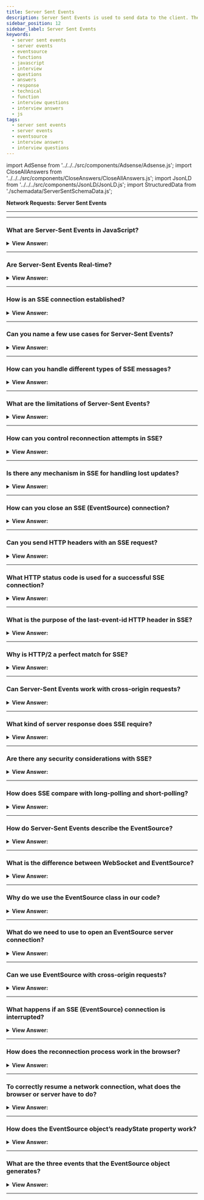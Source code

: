 ```yaml
---
title: Server Sent Events
description: Server Sent Events is used to send data to the client. The Server-Sent Events specification describes the built-in class EventSource. - Interview Questions
sidebar_position: 12
sidebar_label: Server Sent Events
keywords:
  - server sent events
  - server events
  - eventsource
  - functions
  - javascript
  - interview
  - questions
  - answers
  - response
  - technical
  - function
  - interview questions
  - interview answers
  - js
tags:
  - server sent events
  - server events
  - eventsource
  - interview answers
  - interview questions
---
```


import AdSense from '../../../src/components/Adsense/Adsense.js';
import CloseAllAnswers from '../../../src/components/CloseAnswers/CloseAllAnswers.js';
import JsonLD from '../../../src/components/JsonLD/JsonLD.js';
import StructuredData from './schemadata/ServerSentSchemaData.js';

<JsonLD data={StructuredData} />

<head>
  <title>Server Sent Events | HelloJavaScript.Info</title>
</head>

**Network Requests: Server Sent Events**

---

<AdSense />

---

<CloseAllAnswers />

### What are Server-Sent Events in JavaScript?

<details>
  <summary><strong>View Answer:</strong></summary>
  <div>
  <div><strong>Interview Response:</strong> Server-Sent Events (SSE) in JavaScript are a standard that allows a web server to push real-time updates to the client through a persistent HTTP connection, using the EventSource API.
  </div>
  </div>
</details>

---

### Are Server-Sent Events Real-time?

<details>
  <summary><strong>View Answer:</strong></summary>
  <div>
  <div><strong>Interview Response:</strong> Yes, Server-Sent Events are designed for real-time data transmission from the server to the client, with automatic reconnection features.
  </div>
  </div>
</details>

---

### How is an SSE connection established?

<details>
  <summary><strong>View Answer:</strong></summary>
  <div>
  <div><strong>Interview Response:</strong> An SSE connection is established by creating a new EventSource object in JavaScript, which opens a persistent HTTP connection to the server at the specified URL, ready to receive events.
  </div><br />
  <div><strong className="codeExample">Code Example:</strong><br /><br />

  <div></div>

Here's an example using JavaScript (Node.js) and Express.js for the server side and JavaScript for the client side. Server-Sent Events (SSE) allows a server to push updates to a client whenever they are available.

**On the server side:**

```javascript
const express = require('express');
const app = express();

app.get('/events', (req, res) => {
  res.setHeader('Content-Type', 'text/event-stream');
  res.setHeader('Cache-Control', 'no-cache');
  res.setHeader('Connection', 'keep-alive');
  res.flushHeaders();

  // Here you could actually decide on the logic of what updates you send to the client
  // and when you send them. Below is just an example of sending the current time every second.
  setInterval(() => {
    const timeNow = new Date().toISOString();
    res.write(`data: ${timeNow}\n\n`);  // "\n\n" is necessary to distinguish between different messages
  }, 1000);

  req.on('close', () => {
    console.log('Connection closed');
  });
});

app.listen(3000, () => {
  console.log('Server listening on port 3000');
});
```

**On the client side:**

```javascript
let source = new EventSource('http://localhost:3000/events');

source.addEventListener('message', (event) => {
  console.log(event.data);
});

source.addEventListener('open', () => {
  console.log('Connection was opened');
});

source.addEventListener('error', (event) => {
  if (event.readyState === EventSource.CLOSED) {
    console.log('Connection was closed');
  } else {
    console.log('An error has occurred');
  }
});
```

This example code opens an SSE connection to the server at '<http://localhost:3000/events>'. The server will send a message with the current date and time every second, and the client will log these messages to the console.

---

:::note
Please note that this is just an illustrative example, in a real-world scenario, you would want to consider various factors such as error handling, controlling intervals, and handling user-specific data. Also, consider that you need to handle potential issues like reconnections on the client-side or handle the number of connections on the server-side.
:::

  </div>
  </div>
</details>

---

### Can you name a few use cases for Server-Sent Events?

<details>
  <summary><strong>View Answer:</strong></summary>
  <div>
  <div><strong>Interview Response:</strong> SSE is suitable for real-time updates like live news headlines, stock prices, live sports scores, online multiplayer games, social media feeds, or system monitoring dashboards.
  </div>
  </div>
</details>

---

### How can you handle different types of SSE messages?

<details>
  <summary><strong>View Answer:</strong></summary>
  <div>
  <div><strong>Interview Response:</strong> You can handle different types of SSE messages by specifying the event type in the server response. In the client, use `addEventListener(eventType, handler)` to handle these custom event types.
  </div><br />
  <div><strong className="codeExample">Code Example:</strong><br /><br />

  <div></div>

Here's an example of handling different types of SSE messages:

On the server side, you might send events like this:

```bash
data: This is a message
event: messageType1
data: This is a message for type1

data: This is another message
event: messageType2
data: This is a message for type2
```

Then, on the client side, you can handle these different messages like this:

```javascript
let eventSource = new EventSource("https://yourserver.com/events");

eventSource.addEventListener("messageType1", function(event) {
  console.log("Message Type 1 received", event.data);
});

eventSource.addEventListener("messageType2", function(event) {
  console.log("Message Type 2 received", event.data);
});

eventSource.onerror = function(event) {
  console.error("Error occurred", event);
};
```

In this example, two different types of events (`messageType1` and `messageType2`) are handled separately, logging different messages to the console. The `onerror` event is also handled.

  </div>
  </div>
</details>

---

### What are the limitations of Server-Sent Events?

<details>
  <summary><strong>View Answer:</strong></summary>
  <div>
  <div><strong>Interview Response:</strong> SSE (Server-Sent Events) limitations include lack of support in Internet Explorer, unidirectional communication (server to client), a maximum limit on open connections, and potential higher overhead compared to WebSockets.
  </div>
  </div>
</details>

---

### How can you control reconnection attempts in SSE?

<details>
  <summary><strong>View Answer:</strong></summary>
  <div>
  <div><strong>Interview Response:</strong> The server can control reconnection attempts in SSE by sending a "retry" field with the number of milliseconds to wait before the next reconnection attempt after a disconnect.
  </div><br />
  <div><strong className="codeExample">Code Example:</strong><br /><br />

  <div></div>

Here's a server-side example in Node.js using the `http` module:

```javascript
const http = require('http');

http.createServer(function(req, res) {
  res.setHeader('Content-Type', 'text/event-stream');
  res.setHeader('Cache-Control', 'no-cache');
  res.setHeader('Connection', 'keep-alive');
  res.write('retry: 10000\n'); // Set reconnection time to 10 seconds
  res.write('data: This is a message\n\n');
}).listen(8000);
```

In this example, the server is set up to push Server-Sent Events to the client. It sets a reconnection attempt time by sending 'retry: 10000' which tells the client to wait 10 seconds before attempting to reconnect if the connection is lost. It also sends a message 'data: This is a message' to the client.

  </div>
  </div>
</details>

---

### Is there any mechanism in SSE for handling lost updates?

<details>
  <summary><strong>View Answer:</strong></summary>
  <div>
  <div><strong>Interview Response:</strong> Yes, servers can send an ID with each update. If the connection drops, the browser includes the last ID when reconnecting, allowing the server to resend any missed updates.</div><br />
  <div><strong>Technical Details:</strong> In Server-Sent Events (SSE), the browser automatically reconnects to the server when the connection is lost, and the server can identify where to restart the event stream. This is done through the `id` field in the event data. If the connection drops, the browser includes a header `Last-Event-ID` in the next request, which the server can use to resend missed events.</div><br />
  <div><strong className="codeExample">Code Example:</strong> Code is being updated!<br /><br />

  <div></div>

**On the server side (using Node.js and Express.js):**

```javascript
const express = require('express');
const app = express();

let eventId = 0;

app.get('/events', (req, res) => {
  res.setHeader('Content-Type', 'text/event-stream');
  res.setHeader('Cache-Control', 'no-cache');
  res.setHeader('Connection', 'keep-alive');
  res.flushHeaders();

  const interval = setInterval(() => {
    const timeNow = new Date().toISOString();
    res.write(`id: ${eventId}\ndata: ${timeNow}\n\n`);
    eventId++;
  }, 1000);

  req.on('close', () => {
    clearInterval(interval);
    console.log('Connection closed');
  });
});

app.listen(3000, () => {
  console.log('Server listening on port 3000');
});
```

**On the client side:**

```javascript
let source = new EventSource('http://localhost:3000/events');

source.onmessage = (event) => {
  console.log(`ID: ${event.lastEventId}, Data: ${event.data}`);
};

source.onerror = (event) => {
  console.log('An error has occurred');
};
```

In this example, the server sends an event every second with an increasing ID and the current date and time. If the connection drops, the browser reconnects and includes the header `Last-Event-ID` with the ID of the last received event. In a real-world scenario, the server would use this ID to decide where to restart the event stream.

---

:::note
However, do note that in this example the server isn't actually handling lost updates, it's just sending messages with increasing IDs. You would need to implement your own logic to handle lost updates based on your application's requirements.
:::

  </div>
  </div>
</details>

---

### How can you close an SSE (EventSource) connection?

<details>
  <summary><strong>View Answer:</strong></summary>
  <div>
  <div><strong>Interview Response:</strong> You can close an SSE connection on the client side by calling the `close()` method on the EventSource object, effectively terminating the connection to the server.</div><br />
  <div><strong className="codeExample">Code Example:</strong><br /><br />

  <div></div>

```javascript
let source = new EventSource('http://localhost:3000/events');

source.onmessage = (event) => {
  console.log(`Data: ${event.data}`);
};

// Some condition or user action that prompts you to close the connection
if (someCondition) {
  source.close();
}
```

In this example, once `source.close()` is called, the browser will not attempt to reconnect to the server. If you want to start receiving events again, you will need to create a new `EventSource` instance.

On the server side, it's important to note that an SSE connection is basically a long-running HTTP connection. So, if you want to close it from the server side, you would do so by ending the HTTP response. This could look like the following:

```javascript
app.get('/events', (req, res) => {
  res.setHeader('Content-Type', 'text/event-stream');
  res.setHeader('Cache-Control', 'no-cache');
  res.setHeader('Connection', 'keep-alive');
  res.flushHeaders();

  const interval = setInterval(() => {
    const timeNow = new Date().toISOString();
    res.write(`data: ${timeNow}\n\n`);
  }, 1000);

  req.on('close', () => {
    clearInterval(interval);
    console.log('Connection closed by the client');
  });

  // Some condition or event that prompts you to close the connection
  if (someCondition) {
    clearInterval(interval);
    res.end();
    console.log('Connection closed by the server');
  }
});
```

Remember, you need to properly handle events and clear any intervals or timeouts that are associated with the connection to avoid memory leaks when the connection is closed.

  </div>
  </div>
</details>

---

### Can you send HTTP headers with an SSE request?

<details>
  <summary><strong>View Answer:</strong></summary>
  <div>
  <div><strong>Interview Response:</strong> Yes, but only with a polyfill, as native EventSource API does not support it. This is one limitation of SSE. Workarounds may involve server-side handling or using libraries.
  </div>
  </div>
</details>

---

### What HTTP status code is used for a successful SSE connection?

<details>
  <summary><strong>View Answer:</strong></summary>
  <div>
  <div><strong>Interview Response:</strong> The HTTP status code used for a successful SSE connection is 200 OK, along with the "Content-Type" header set to "text/event-stream" to indicate a valid SSE connection.
  </div>
  </div>
</details>

---

### What is the purpose of the last-event-id HTTP header in SSE?

<details>
  <summary><strong>View Answer:</strong></summary>
  <div>
  <div><strong>Interview Response:</strong> The `Last-Event-ID` HTTP header in SSE allows the server to resend missed events after a connection loss, by specifying the ID of the last successfully received event from the client's perspective.
  </div>
  </div>
</details>

---

### Why is HTTP/2 a perfect match for SSE?

<details>
  <summary><strong>View Answer:</strong></summary>
  <div>
  <div><strong>Interview Response:</strong> HTTP/2 is ideal for SSE because it supports multiplexing, allowing multiple messages to be sent concurrently on the same connection, improving performance and resource usage for real-time updates.
  </div>
  </div>
</details>

---

### Can Server-Sent Events work with cross-origin requests?

<details>
  <summary><strong>View Answer:</strong></summary>
  <div>
  <div><strong>Interview Response:</strong> Yes, Server-Sent Events can work with cross-origin requests by implementing Cross-Origin Resource Sharing (CORS) and setting the appropriate server headers for allowing the cross-origin request.
  </div>
  </div>
</details>

---

### What kind of server response does SSE require?

<details>
  <summary><strong>View Answer:</strong></summary>
  <div>
  <div><strong>Interview Response:</strong> SSE requires a server response with HTTP status code 200, "Content-Type" header set to "text/event-stream", and messages formatted according to the SSE specification (fields like "data", "id", "event").
  </div>
  </div>
</details>

---

### Are there any security considerations with SSE?

<details>
  <summary><strong>View Answer:</strong></summary>
  <div>
  <div><strong>Interview Response:</strong> Like any API, you must consider Cross-Origin Resource Sharing (CORS) issues, Cross-Site Scripting (XSS) prevention, and secure transmission using HTTPS.
  </div>
  </div>
</details>

---

### How does SSE compare with long-polling and short-polling?

<details>
  <summary><strong>View Answer:</strong></summary>
  <div>
  <div><strong>Interview Response:</strong> SSE maintains a single, long-lived connection and is more efficient compared to long-polling and short-polling which involve repeated requests.
  </div>
  </div>
</details>

---

### How do Server-Sent Events describe the EventSource?

<details>
  <summary><strong>View Answer:</strong></summary>
  <div>
  <div><strong>Interview Response:</strong> The Server-Sent Event specification describes EventSource as a web API interface for handling SSE connections, allowing servers to send events to the client over HTTP. Like WebSocket, the connection is persistent, but several significant differences are apparent.
    </div>
  </div>
</details>

---

### What is the difference between WebSocket and EventSource?

<details>
  <summary><strong>View Answer:</strong></summary>
  <div>
  <div><strong>Interview Response:</strong> WebSockets provide full-duplex communication, meaning data can be sent both ways simultaneously, while Server-Sent Events (EventSource) are simple, with data only sent from server to client. Both offer real-time communication.
    </div><br/>
  <div><strong>Interview Response:</strong> EventSource is like WebSocket; they both behave similarly. However, there are some differences between the two. WebSocket is bi-directional, and EventSource is uni-directional, where only the server sends data. Unlike WebSocket, EventSource is limited to text data and cannot process binary data by default. Another difference comes in the form of their protocol. WebSocket has its dedicated protocol, and EventSource relies on the HTTP protocol application layer. EventSource is a less-powerful way of communicating with the server than WebSocket, but that should not be considered a disadvantage.
    </div>
  </div>
</details>

---

### Why do we use the EventSource class in our code?

<details>
  <summary><strong>View Answer:</strong></summary>
  <div>
  <div><strong>Interview Response:</strong> We use `EventSource` to receive real-time updates from a server via a persistent, unidirectional HTTP connection, enhancing user experience without manual refreshes.
    </div><br/>
  <div><strong>Technical Response:</strong> The main reason: is simplicity. In many applications, the power of WebSocket is a little bit too much. When you need to receive a stream of data from the server: chat messages, market prices, or whatever. That is why EventSource is useful. Also, it supports auto-reconnect, something we need to implement manually with WebSocket. Besides, it is a plain old HTTP, not a new protocol.
    </div>
  </div>
</details>

---

### What do we need to use to open an EventSource server connection?

<details>
  <summary><strong>View Answer:</strong></summary>
  <div>
  <div><strong>Interview Response:</strong> To open an EventSource server connection, instantiate the `EventSource` object and pass the URL of the server-side script to its constructor.
    </div><br />
  <div><strong>Technical Response:</strong> To start receiving messages, we need to create a new EventSource(URL). The browser connects to the URL and keeps the connection open, waiting for events. The server should respond with status 200 and the header Content-Type: text/event-stream, then keep the connection and write messages into it in the unique format. In practice, complex messages usually transmit JSON-encoded data. Line-breaks typically encode as \n, so multiline data: messages are not necessary.
    </div>><br />
  <div><strong className="codeExample">Code Example:</strong><br /><br />

  <div></div>

```javascript
let source = new EventSource('http://localhost:3000/events');

source.onopen = (event) => {
  console.log('Connection to server opened');
};

source.onmessage = (event) => {
  console.log('Message received from server:', event.data);
};

source.onerror = (event) => {
  console.log('Error occurred');
};
```

In this code, a new `EventSource` is created with the URL of the server sending the events. The `onopen`, `onmessage`, and `onerror` event handlers are used to handle the connection opening, receiving a message, and handling errors, respectively.

  </div>
  </div>
</details>

---

### Can we use EventSource with cross-origin requests?

<details>
  <summary><strong>View Answer:</strong></summary>
  <div>
  <div><strong>Interview Response:</strong> Yes, EventSource can be used with cross-origin requests by implementing CORS (Cross-Origin Resource Sharing) and setting appropriate server headers.
    </div><br />
  <div><strong>Technical Response:</strong> Yes, EventSource supports cross-origin requests, like fetch and other networking methods. We can use whatever URL we like. After receiving the Origin header, the remote server must respond with "Access-Control-Allow-Origin". We must enable the withCredentials option to pass credentials.
    </div><br />
  <div><strong className="codeExample">Here's an example of how you might do this.</strong><br /><br />

  <div></div>

On the server-side, you'll need to include the appropriate CORS headers. If you're using Express.js, you might do something like this:

```javascript
const express = require('express');
const cors = require('cors');
const app = express();

app.use(cors());

app.get('/events', (req, res) => {
  res.setHeader('Content-Type', 'text/event-stream');
  res.setHeader('Cache-Control', 'no-cache');
  res.setHeader('Connection', 'keep-alive');
  res.flushHeaders();

  setInterval(() => {
    const message = `data: The server time is: ${new Date().toLocaleTimeString()}\n\n`;
    res.write(message);
  }, 1000);
});

app.listen(3000, () => {
  console.log('Server is running on port 3000');
});
```

And on the client side, you would open an `EventSource` connection as usual:

```javascript
let source = new EventSource('https://another-site.com/events', {
  withCredentials: true, // setting credentials to true
});

source.onmessage = (event) => {
  console.log(event.data);
};

source.onerror = (event) => {
  console.log('Error:', event);
};
```

In this example, the server is configured to allow CORS, and the client is able to connect to the server and receive server-sent events, even if it's hosted on a different origin. Please replace `'http://localhost:3000/events'` with your actual server URL.

  </div>
  </div>
</details>

---

### What happens if an SSE (EventSource) connection is interrupted?

<details>
  <summary><strong>View Answer:</strong></summary>
  <div>
  <div><strong>Interview Response:</strong> EventSource automatically attempts to reconnect to the server when a connection is lost, following a brief pause, usually about 3 seconds, unless a different delay is specified by the server.
    </div><br />
  <div><strong>Technical Response:</strong> Upon creation, a new EventSource connects to the server, and if the connection gets broken, it simply reconnects. That is very convenient, as we do not have to care about it. There is a slight delay between reconnections, usually a few seconds, and the server can provide the appropriate delay (milliseconds). The retry message may transmit with other data or stand-alone messages.
    </div><br />
  <div><strong className="codeExample">Standalone Message:</strong><br /><br />

  <div></div>

```html
retry: 15000
data: Hello, I set the reconnection delay to 15 seconds
```

In a real-world scenario, you might want to implement backoff strategies (like exponential backoff) for reconnection attempts to handle temporary server unavailability.

You can view more about the exponential backoff JavaScript algorithm here. [How to implement an exponential backoff retry strategy in Javascript](https://advancedweb.hu/how-to-implement-an-exponential-backoff-retry-strategy-in-javascript/).

  </div>
  </div>
</details>

---

### How does the reconnection process work in the browser?

<details>
  <summary><strong>View Answer:</strong></summary>
  <div>
  <div><strong>Interview Response:</strong> If the connection is lost, the browser waits for a reconnection time (default 3 seconds), then automatically attempts to reconnect to the EventSource URL, resuming the stream where it left off.
    </div><br />
  <div><strong>Technical Response:</strong> The browser should wait (default 3 seconds) before reconnecting. Or longer, e.g., if the browser knows (from OS) that there is no network connection existing at the time, it may wait until the connection appears and then retry. If the server wants the browser to stop reconnecting, it should respond with HTTP status 204. If the browser wants to close the connection, it should call eventSource.close(). Also, there is no reconnection if the response has an incorrect Content-Type or its HTTP status differs from 301, 307, 200, and 204. The "error" event gets emitted in such cases, and the browser does not reconnect.<br /><br />We should note that when a connection is finally closed, there is no way to “reopen” it. If we would like to connect again, create a new EventSource.
    </div><br />
  <div><strong className="codeExample">Code Example:</strong><br /><br />

  <div></div>

Server side (using Node.js and Express.js):

```javascript
const express = require('express');
const app = express();

app.get('/events', (req, res) => {
  res.setHeader('Content-Type', 'text/event-stream');
  res.flushHeaders();

  // Send a message every second
  const interval = setInterval(() => {
    const timeNow = new Date().toISOString();
    
    // Retry field sets the reconnection time to 3000 milliseconds
    res.write(`retry: 3000\ndata: ${timeNow}\n\n`);
  }, 1000);

  req.on('close', () => {
    clearInterval(interval);
  });
});

app.listen(3000);
```

Client side:

```javascript
let source = new EventSource('http://localhost:3000/events');

source.onmessage = (event) => {
  console.log(`Data: ${event.data}`);
};

source.onerror = (event) => {
  if (source.readyState === EventSource.CONNECTING) {
    console.log('Connection lost. Reconnecting...');
  } else {
    console.log('An error occurred');
  }
};
```

In this example, the server sends a message every second. If the connection is lost, the browser waits for the time specified in the `retry` field (3000 milliseconds in this case) before attempting to reconnect. The `onerror` handler on the client side logs the reconnection attempts.

  </div>
  </div>
</details>

---

### To correctly resume a network connection, what does the browser or server have to do?

<details>
  <summary><strong>View Answer:</strong></summary>
  <div>
  <div><strong>Interview Response:</strong> The server can send a special "id" field with each event. If a disconnection happens, the browser in the reconnection attempt sends a `Last-Event-ID` header with the last received id, resuming from there.
    </div><br />
  <div><strong>Technical Response:</strong> When a connection breaks due to network problems, either side cannot be sure which messages were received and which were not. To correctly resume the connection, each message should have an id field. When a message with id is received, the browser sets the property eventSource.lastEventId to its value. Upon reconnection, it sends the header Last-Event-ID with that id so that the server may re-send the messages. We should note that the id is appended below message data by the server to ensure that lastEventId is updated after the message is received.
    </div><br />
  <div><strong className="codeExample">Code Example:</strong><br /><br />

  <div></div>

```bash
data: Message 1
id: 1

data: Message 2
id: 2

data: Message 3
data: of two lines
id: 3
```

  </div>
  </div>
</details>

---

### How does the EventSource object’s readyState property work?

<details>
  <summary><strong>View Answer:</strong></summary>
  <div>
  <div><strong>Interview Response:</strong> The readyState property reflects the connection status of the EventSource object: 0 for CONNECTING, 1 for OPEN, and 2 for CLOSED. It changes accordingly as the connection status changes. We can query this property to know the state of EventSource.
    </div><br />
  <div><strong className="codeExample">Code Example:</strong><br /><br />

  <div></div>

```js
EventSource.CONNECTING = 0; // connecting or reconnecting
EventSource.OPEN = 1; // connected
EventSource.CLOSED = 2; // connection closed
```

  </div>
  </div>
</details>

---

### What are the three events that the EventSource object generates?

<details>
  <summary><strong>View Answer:</strong></summary>
  <div>
  <div><strong>Interview Response:</strong> The EventSource object generates three events: "open" when a connection is established, "message" when a message is received, and "error" when an error occurs.
    </div><br />
  <div><strong>Technical Details:</strong> By default, the EventSource object generates three events, including the message, open, and error events. The message event denotes the receipt of a message, as event.data. The evident opening of the link is the open event, and the error event is a connection failure with the server issuing an HTTP 500 status. The server may specify another type of event with event: &#8249;event&#8250; at the event start. We should note that to handle custom events. We must use addEventListener, not the onmessage property.
    </div><br />
  <div><strong className="codeExample">Code Example:</strong><br /><br />

  <div></div>

Here's a simple example of using EventSource:

```javascript
let eventSource = new EventSource("https://yourserver.com/events");

eventSource.onopen = function(event) {
  console.log("Connection established");
};

eventSource.onmessage = function(event) {
  console.log("New message received", event.data);
};

eventSource.onerror = function(event) {
  console.error("Error occurred", event);
};
```

In this example, the `EventSource` object connects to the server located at "<https://example.com/events>". It also has handlers for the `onopen`, `onmessage`, and `onerror` events, which log information to the console.

  </div><br />
  <div><strong className="codeExample">Code Example:</strong> Custom Events using addEventListener()<br /><br />

  <div></div>

```js
eventSource.addEventListener('join', (event) => {
  console.log(`Joined ${event.data}`);
});

eventSource.addEventListener('message', (event) => {
  console.log(`Said: ${event.data}`);
});

eventSource.addEventListener('leave', (event) => {
  console.log(`Left ${event.data}`);
});
```

  </div>
  </div>
</details>

---
